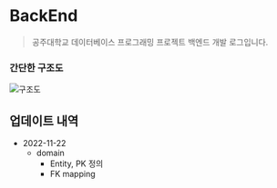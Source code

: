 # BackEnd

> 공주대학교 데이터베이스 프로그래밍 프로젝트 백엔드 개발 로그입니다.

### 간단한 구조도

![구조도](https://user-images.githubusercontent.com/84761609/201409901-2ad3548c-5e05-497e-a7ea-e8d49f6548df.jpg)


## 업데이트 내역

 - 2022-11-22
   - domain
     - Entity, PK 정의
     - FK mapping
